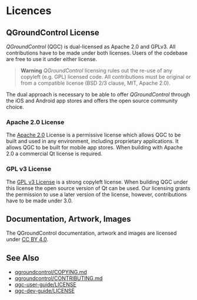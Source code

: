 # Licences

## QGroundControl License

*QGroundControl* (QGC) is dual-licensed as Apache 2.0 and GPLv3. All contributions have to be made under both licenses. Users of the codebase are free to use it under either license. 

> **Warning** *QGroundControl* licensing rules out the re-use of any copyleft (e.g. GPL) licensed code. All contributions must be original or from a compatible license (BSD 2/3 clause, MIT, Apache 2.0).

The dual approach is necessary to be able to offer *QGroundControl* through the iOS and Android app stores and offers the open source community choice.

### Apache 2.0 License

The [Apache 2.0](http://www.apache.org/licenses/LICENSE-2.0) License is a permissive license which allows QGC to be built and used in any environment, including proprietary applications. It allows QGC to be built for mobile app stores. When building with Apache 2.0 a commercial Qt license is required.

### GPL v3 License

The [GPL v3 License](http://www.gnu.org/licenses/gpl-3.0.en.html) is a strong copyleft license. When building QGC under this license the open source version of Qt can be used. Our licensing grants the permission to use a later version of the license, however, contributions have to be made under 3.0.


## Documentation, Artwork, Images

The QGroundControl documentation, artwork and images are licensed under [CC BY 4.0](https://creativecommons.org/licenses/by/4.0/).


## See Also

* [qgroundcontrol/COPYING.md](https://github.com/mavlink/qgroundcontrol/blob/master/COPYING.md)
* [qgroundcontrol/CONTRIBUTING.md](https://github.com/mavlink/qgroundcontrol/blob/master/CONTRIBUTING.md)
* [qgc-user-guide/LICENSE](https://github.com/mavlink/qgc-user-guide/blob/master/LICENSE)
* [qgc-dev-guide/LICENSE](https://github.com/mavlink/qgc-dev-guide/blob/master/LICENSE)

